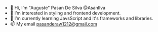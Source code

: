 - 👋 Hi, I’m "Auguste" Pasan De Silva @AsanIlva
- 👀 I’m interested in styling and frontend development.
- 🌱 I’m currently learning JavsScript and it's frameworks and libraries.
- 📫 My email pasanderaw1212@gmail.com

<!---
AsanIlva/AsanIlva is a ✨ special ✨ repository because its `README.md` (this file) appears on your GitHub profile.
You can click the Preview link to take a look at your changes.
--->
